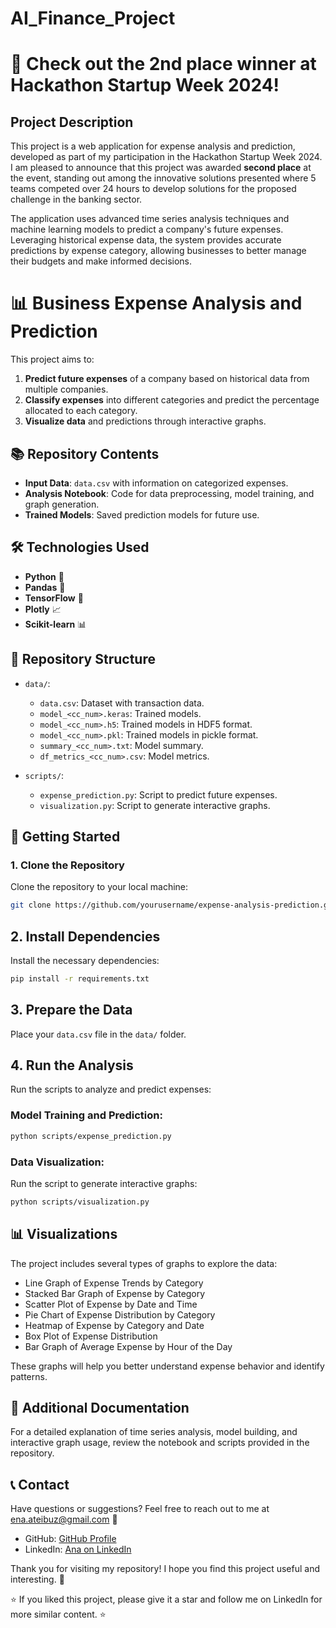 # AI_Finance_Project
# 🚀 Check out the 2nd place winner at Hackathon Startup Week 2024!

## Project Description

This project is a web application for expense analysis and prediction, developed as part of my participation in the Hackathon Startup Week 2024. I am pleased to announce that this project was awarded **second place** at the event, standing out among the innovative solutions presented where 5 teams competed over 24 hours to develop solutions for the proposed challenge in the banking sector.

The application uses advanced time series analysis techniques and machine learning models to predict a company's future expenses. Leveraging historical expense data, the system provides accurate predictions by expense category, allowing businesses to better manage their budgets and make informed decisions.

# 📊 Business Expense Analysis and Prediction

This project aims to:

1. **Predict future expenses** of a company based on historical data from multiple companies.
2. **Classify expenses** into different categories and predict the percentage allocated to each category.
3. **Visualize data** and predictions through interactive graphs.

## 📚 Repository Contents

- **Input Data**: `data.csv` with information on categorized expenses.
- **Analysis Notebook**: Code for data preprocessing, model training, and graph generation.
- **Trained Models**: Saved prediction models for future use.

## 🛠 Technologies Used

- **Python** 🐍
- **Pandas** 🧩
- **TensorFlow** 🤖
- **Plotly** 📈
- **Scikit-learn** 📊

## 📁 Repository Structure

- `data/`:
  - `data.csv`: Dataset with transaction data.
  - `model_<cc_num>.keras`: Trained models.
  - `model_<cc_num>.h5`: Trained models in HDF5 format.
  - `model_<cc_num>.pkl`: Trained models in pickle format.
  - `summary_<cc_num>.txt`: Model summary.
  - `df_metrics_<cc_num>.csv`: Model metrics.

- `scripts/`:
  - `expense_prediction.py`: Script to predict future expenses.
  - `visualization.py`: Script to generate interactive graphs.

## 🚀 Getting Started

### 1. Clone the Repository

Clone the repository to your local machine:
```bash
git clone https://github.com/yourusername/expense-analysis-prediction.git
```
## 2. Install Dependencies

Install the necessary dependencies:

```bash
pip install -r requirements.txt
```
## 3. Prepare the Data

Place your `data.csv` file in the `data/` folder.

## 4. Run the Analysis

Run the scripts to analyze and predict expenses:

### Model Training and Prediction:

```bash
python scripts/expense_prediction.py
```

### Data Visualization:

Run the script to generate interactive graphs:

```bash
python scripts/visualization.py
```

## 📊 Visualizations

The project includes several types of graphs to explore the data:

- Line Graph of Expense Trends by Category
- Stacked Bar Graph of Expense by Category
- Scatter Plot of Expense by Date and Time
- Pie Chart of Expense Distribution by Category
- Heatmap of Expense by Category and Date
- Box Plot of Expense Distribution
- Bar Graph of Average Expense by Hour of the Day

These graphs will help you better understand expense behavior and identify patterns.

## 📝 Additional Documentation

For a detailed explanation of time series analysis, model building, and interactive graph usage, review the notebook and scripts provided in the repository.

## 📞 Contact

Have questions or suggestions? Feel free to reach out to me at ena.ateibuz@gmail.com 💬

- GitHub: [GitHub Profile](https://github.com/yourusername)
- LinkedIn: [Ana on LinkedIn](https://www.linkedin.com/in/ana-zubieta/)

Thank you for visiting my repository! I hope you find this project useful and interesting. 🙌

⭐ If you liked this project, please give it a star and follow me on LinkedIn for more similar content. ⭐
